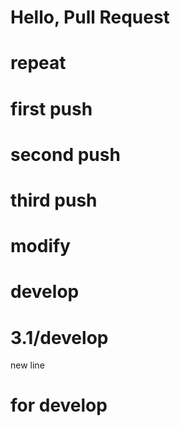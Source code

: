 # Hello, Pull Request
# repeat
# first push
# second push
# third push
# modify
# develop

# 3.1/develop
new line


# for develop
